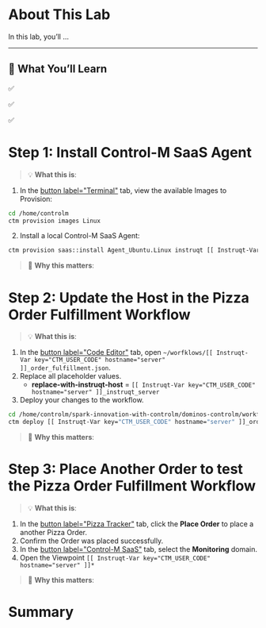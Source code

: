 About This Lab
===

In this lab, you’ll ...

---

## 🚀 What You’ll Learn

✅

✅

✅

Step 1: Install Control-M SaaS Agent
===
>💡 **What this is**:
1.  In the [button label="Terminal"](tab-0) tab, view the available Images to Provision:
```bash
cd /home/controlm
ctm provision images Linux
```
2. Install a local Control-M SaaS Agent:
```bash
ctm provision saas::install Agent_Ubuntu.Linux instruqt [[ Instruqt-Var key="CTM_USER_CODE" hostname="server" ]]_instruqt_server
```
>🧠 **Why this matters**:

Step 2: Update the Host in the Pizza Order Fulfillment Workflow
===
>💡 **What this is**:
1. In the [button label="Code Editor"](tab-1) tab, open `~/worfklows/[[ Instruqt-Var key="CTM_USER_CODE" hostname="server" ]]_order_fulfillment.json`.
2. Replace all placeholder values.
	- **replace-with-instruqt-host** = `[[ Instruqt-Var key="CTM_USER_CODE" hostname="server" ]]_instruqt_server`
3. Deploy your changes to the workflow.
```bash
cd /home/controlm/spark-innovation-with-controlm/dominos-controlm/workflows
ctm deploy [[ Instruqt-Var key="CTM_USER_CODE" hostname="server" ]]_order_fufillment.json
```
>🧠 **Why this matters**:

Step 3: Place Another Order to test the Pizza Order Fulfillment Workflow
==
>💡 **What this is**:
1. In the [button label="Pizza Tracker"](tab-3) tab,   click the **Place Order** to place a another Pizza Order.
2. Confirm the Order was placed successfully.
 3. In the [button label="Control-M SaaS"](tab-2) tab, select the **Monitoring** domain.
 4.  Open the Viewpoint `[[ Instruqt-Var key="CTM_USER_CODE" hostname="server" ]]*`
>🧠 **Why this matters**:

Summary
==


